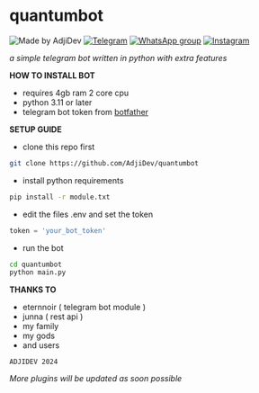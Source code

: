 # quantumbot
![Made by AdjiDev](https://telegra.ph/file/fb4df59d202f0d171b5f3.jpg)
[![Telegram](https://img.shields.io/badge/TELEGRAM-%2300BCD4.svg?&style=for-the-badge&logo=telegram&logoColor=white)](https://t.me/rizkykianadji) [![WhatsApp group](https://img.shields.io/badge/WhatsApp-25D366?style=for-the-badge&logo=whatsapp&logoColor=white)](https://chat.whatsapp.com/JJCwRcmcmHf4HBNhqjYvuK) [![Instagram](https://img.shields.io/badge/Instagram-E4405F?style=for-the-badge&logo=instagram&logoColor=white)](https://instagram.com/rizkykianadji)

 _a simple telegram bot written in python with extra features_

**HOW TO INSTALL BOT**
- requires 4gb ram 2 core cpu
- python 3.11 or later
- telegram bot token from [botfather](https://t.me/botfather?text=/start)

**SETUP GUIDE**
- clone this repo first
```bash
git clone https://github.com/AdjiDev/quantumbot
```
- install python requirements
```bash
pip install -r module.txt
```
- edit the files .env and set the token
```python
token = 'your_bot_token'
```
- run the bot
```bash
cd quantumbot
python main.py
```

**THANKS TO**
- eternnoir ( telegram bot module )
- junna ( rest api )
- my family
- my gods
- and users

`ADJIDEV 2024`


_More plugins will be updated as soon possible_
